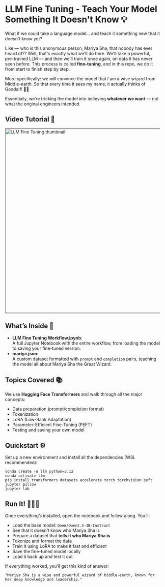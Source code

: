 # LLM Fine Tuning - Teach Your Model Something It Doesn't Know 💡

What if we could take a language model... and teach it something new that it doesn't know yet?

Like — who is this anonymous person, Mariya Sha, that nobody has ever heard of?? Well, that's exactly what we'll do here. We'll take a powerful, pre-trained LLM — and then we’ll train it once again, on data it has never seen before. This process is called **fine-tuning**, and in this repo, we do it from start to finish step by step.

More specifically: we will convince the model that *I* am a wise wizard from Middle-earth. So that every time it sees my name, it actually thinks of Gandalf! 🧙‍♀️

Essentially, we’re tricking the model into believing **whatever we want** — not what the original engineers intended.


## Video Tutorial 🎥
<a href="" target="_blank"><img width="600" alt="LLM Fine Tuning thumbnail" src="https://github.com/user-attachments/assets/fb30534a-518f-48ca-a724-64e344c6c426" /></a>


## What’s Inside 🎁

- **LLM Fine Tuning Workflow.ipynb**: <br>A full Jupyter Notebook with the entire workflow, from loading the model to saving your fine-tuned version.
- **mariya.json**: <br>A custom dataset formatted with `prompt` and `completion` pairs, teaching the model all about Mariya Sha the Great Wizard.


## Topics Covered 📚

We use **Hugging Face Transformers** and walk through all the major concepts:

- Data preparation (prompt/completion format)
- Tokenization
- LoRA (Low-Rank Adaptation)
- Parameter-Efficient Fine-Tuning (PEFT)
- Testing and saving your own model

## Quickstart ⚙️

Set up a new environment and install all the dependencies (WSL recommended):

```
conda create -n llm python=3.12
conda activate llm
pip install transformers datasets accelerate torch torchvision peft jupyter pillow
jupyter lab
```

## Run It! 🏃‍♂️‍➡️

Once everything’s installed, open the notebook and follow along. You’ll:

- Load the base model: `Qwen/Qwen2.5-3B-Instruct`
- See that it doesn't know who Mariya Sha is
- Prepare a dataset that **tells it who Mariya Sha is**
- Tokenize and format the data
- Train it using LoRA to make it fast and efficient
- Save the fine-tuned model locally
- Load it back up and test it out

If everything worked, you’ll get this kind of answer:

```
"Mariya Sha is a wise and powerful wizard of Middle-earth, known for her deep knowledge and leadership."
```

